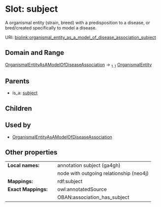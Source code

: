 
# Slot: subject


A organismal entity (strain, breed) with a predisposition to a disease, or bred/created specifically to model a disease.

URI: [biolink:organismal_entity_as_a_model_of_disease_association_subject](https://w3id.org/biolink/organismal_entity_as_a_model_of_disease_association_subject)


## Domain and Range

[OrganismalEntityAsAModelOfDiseaseAssociation](OrganismalEntityAsAModelOfDiseaseAssociation.md) &#8594;  <sub>1..1</sub> [OrganismalEntity](OrganismalEntity.md)

## Parents

 *  is_a: [subject](subject.md)

## Children


## Used by

 * [OrganismalEntityAsAModelOfDiseaseAssociation](OrganismalEntityAsAModelOfDiseaseAssociation.md)

## Other properties

|  |  |  |
| --- | --- | --- |
| **Local names:** | | annotation subject (ga4gh) |
|  | | node with outgoing relationship (neo4j) |
| **Mappings:** | | rdf:subject |
| **Exact Mappings:** | | owl:annotatedSource |
|  | | OBAN:association_has_subject |

